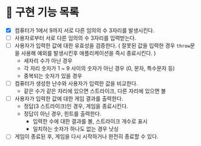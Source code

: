# 📌 구현 기능 목록

- [x] 컴퓨터가 1에서 9까지 서로 다른 임의의 수 3자리를 발생시킨다.
- [ ] 사용자로부터 서로 다른 임의의 수 3자리를 입력받는다.
- [ ] 사용자가 입력한 값에 대한 유효성을 검증한다. ( 잘못된 값을 입력한 경우 `throw`문을 사용해 예외를 발생시킨후 애플리케이션을 즉시 종료시킨다. )
  - 세자리 수가 아닌 경우
  - 각 자리 숫자가 1 ~ 9 사이의 숫자가 아닌 경우 (0, 문자, 특수문자 등)
  - 중복되는 숫자가 있을 경우
- [ ] 컴퓨터가 생성한 난수와 사용자가 입력한 값을 비교한다.
  - 같은 수가 같은 자리에 있으면 스트라이크, 다른 자리에 있으면 볼
- [ ] 사용자가 입력한 값에 대한 게임 결과를 출력한다.
  - 정답(3 스트라이크)인 경우, 게임을 종료시킨다.
  - 정답이 아닌 경우, 힌트를 출력한다.
    - 입력한 수에 대한 결과를 볼, 스트라이크 개수로 표시
    - 일치하는 숫자가 하나도 없는 경우 낫싱
- [ ] 게임이 종료된 후, 게임을 다시 시작하거나 완전히 종료할 수 있다.
